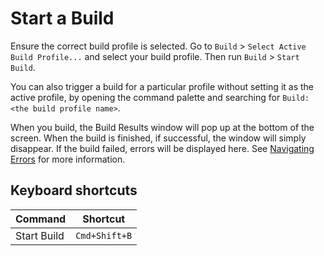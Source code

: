 # Start a Build

Ensure the correct build profile is selected. Go to `Build` &gt;
`Select Active Build Profile...` and select your build profile. Then run `Build`
&gt; `Start Build`.

You can also trigger a build for a particular profile without setting it as the
active profile, by opening the command palette and searching for
`Build: <the build profile name>`.

When you build, the Build Results window will pop up at the bottom of the
screen. When the build is finished, if successful, the window will simply
disappear. If the build failed, errors will be displayed here. See
[Navigating Errors](navigating-errors) for more information.

## Keyboard shortcuts

| Command     | Shortcut      |
| ----------- | ------------- |
| Start Build | `Cmd+Shift+B` |
